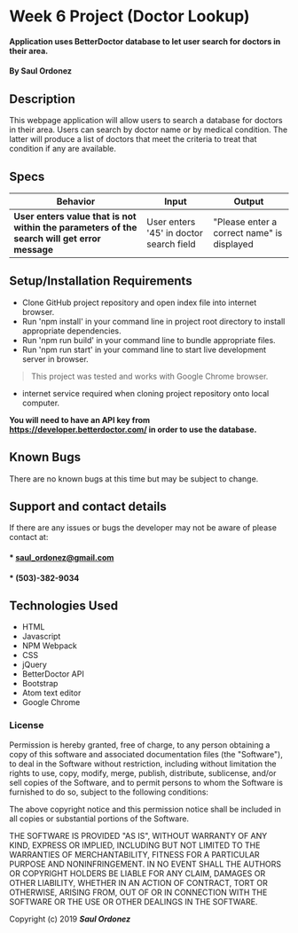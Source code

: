 # Week 6 Project (Doctor Lookup)

#### Application uses BetterDoctor database to let user search for doctors in their area.

#### By **Saul Ordonez**

## Description

This webpage application will allow users to search a database for doctors in their area. Users can search by doctor name or by medical condition. The latter will produce a list of doctors that meet the criteria to treat that condition if any are available.

## Specs

Behavior | Input | Output
--- | --- | ---
**User enters value that is not within the parameters of the search will get error message** | User enters '45' in doctor search field | "Please enter a correct name" is displayed

## Setup/Installation Requirements

* Clone GitHub project repository and open index file into internet browser.
* Run 'npm install' in your command line in project root directory to install appropriate dependencies.
* Run 'npm run build' in your command line to bundle appropriate files.
* Run 'npm run start' in your command line to start live development server in browser.
>This project was tested and works with Google Chrome browser.

* internet service required when cloning project repository onto local computer.

**You will need to have an API key from https://developer.betterdoctor.com/ in order to use the database.**


## Known Bugs

There are no known bugs at this time but may be subject to change.

## Support and contact details

If there are any issues or bugs the developer may not be aware of please contact at:

#### * saul_ordonez@gmail.com
#### * (503)-382-9034

## Technologies Used

* HTML
* Javascript
* NPM Webpack
* CSS
* jQuery
* BetterDoctor API
* Bootstrap
* Atom text editor
* Google Chrome

### License

Permission is hereby granted, free of charge, to any person obtaining a copy
of this software and associated documentation files (the "Software"), to deal
in the Software without restriction, including without limitation the rights
to use, copy, modify, merge, publish, distribute, sublicense, and/or sell
copies of the Software, and to permit persons to whom the Software is
furnished to do so, subject to the following conditions:

The above copyright notice and this permission notice shall be included in all
copies or substantial portions of the Software.

THE SOFTWARE IS PROVIDED "AS IS", WITHOUT WARRANTY OF ANY KIND, EXPRESS OR
IMPLIED, INCLUDING BUT NOT LIMITED TO THE WARRANTIES OF MERCHANTABILITY,
FITNESS FOR A PARTICULAR PURPOSE AND NONINFRINGEMENT. IN NO EVENT SHALL THE
AUTHORS OR COPYRIGHT HOLDERS BE LIABLE FOR ANY CLAIM, DAMAGES OR OTHER
LIABILITY, WHETHER IN AN ACTION OF CONTRACT, TORT OR OTHERWISE, ARISING FROM,
OUT OF OR IN CONNECTION WITH THE SOFTWARE OR THE USE OR OTHER DEALINGS IN THE
SOFTWARE.

Copyright (c) 2019 **_Saul Ordonez_**
